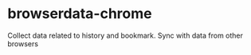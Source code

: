 # browserdata-chrome
Collect data related to history and bookmark. Sync with data from other browsers
